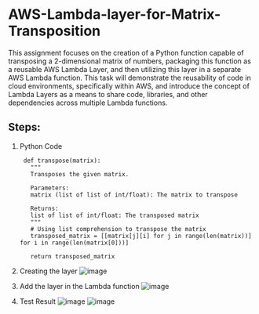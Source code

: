 # AWS-Lambda-layer-for-Matrix-Transposition

This assignment focuses on the creation of a Python function capable of transposing a 2-dimensional matrix of numbers, packaging this function as a reusable AWS Lambda Layer, and then utilizing this layer in a separate AWS Lambda function. This task will demonstrate the reusability of code in cloud environments, specifically within AWS, and introduce the concept of Lambda Layers as a means to share code, libraries, and other dependencies across multiple Lambda functions.

## Steps:

1. Python Code
   ```
    def transpose(matrix):
      """
      Transposes the given matrix.
  
      Parameters:
      matrix (list of list of int/float): The matrix to transpose
  
      Returns:
      list of list of int/float: The transposed matrix
      """
      # Using list comprehension to transpose the matrix
      transposed_matrix = [[matrix[j][i] for j in range(len(matrix))] for i in range(len(matrix[0]))]
      
      return transposed_matrix
   ```

2. Creating the layer
   ![image](https://github.com/RITS98/AWS-Lambda-layer-for-Matrix-Transposition/assets/51791113/76458ea8-73a1-4eb7-9005-e0e18a24c37f)

3. Add the layer in the Lambda function
   ![image](https://github.com/RITS98/AWS-Lambda-layer-for-Matrix-Transposition/assets/51791113/3e3a467c-724d-42d3-8fb6-13d5a5c6136c)

4. Test Result
   ![image](https://github.com/RITS98/AWS-Lambda-layer-for-Matrix-Transposition/assets/51791113/8985a234-190f-4201-a657-1721c69e6732)
   ![image](https://github.com/RITS98/AWS-Lambda-layer-for-Matrix-Transposition/assets/51791113/4fbf9ec6-cb1e-4f81-b25f-cfe68a259a51)

